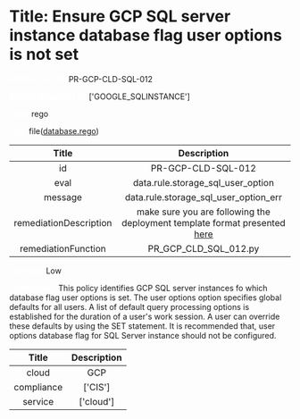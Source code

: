 



# Title: Ensure GCP SQL server instance database flag user options is not set


***<font color="white">Master Test Id:</font>*** PR-GCP-CLD-SQL-012

***<font color="white">Master Snapshot Id:</font>*** ['GOOGLE_SQLINSTANCE']

***<font color="white">type:</font>*** rego

***<font color="white">rule:</font>*** file([database.rego])  
  
  
  
  

|Title|Description|
| :---: | :---: |
|id|PR-GCP-CLD-SQL-012|
|eval|data.rule.storage_sql_user_option|
|message|data.rule.storage_sql_user_option_err|
|remediationDescription|make sure you are following the deployment template format presented <a href='https://cloud.google.com/sql/docs/mysql/admin-api/rest/v1beta4/instances' target='_blank'>here</a>|
|remediationFunction|PR_GCP_CLD_SQL_012.py|


***<font color="white">Severity:</font>*** Low

***<font color="white">Description:</font>*** This policy identifies GCP SQL server instances fo which database flag user options is set. The user options option specifies global defaults for all users. A list of default query processing options is established for the duration of a user's work session. A user can override these defaults by using the SET statement. It is recommended that, user options database flag for SQL Server instance should not be configured.  
  
  

|Title|Description|
| :---: | :---: |
|cloud|GCP|
|compliance|['CIS']|
|service|['cloud']|



[database.rego]: https://github.com/prancer-io/prancer-compliance-test/tree/master/google/cloud/database.rego
